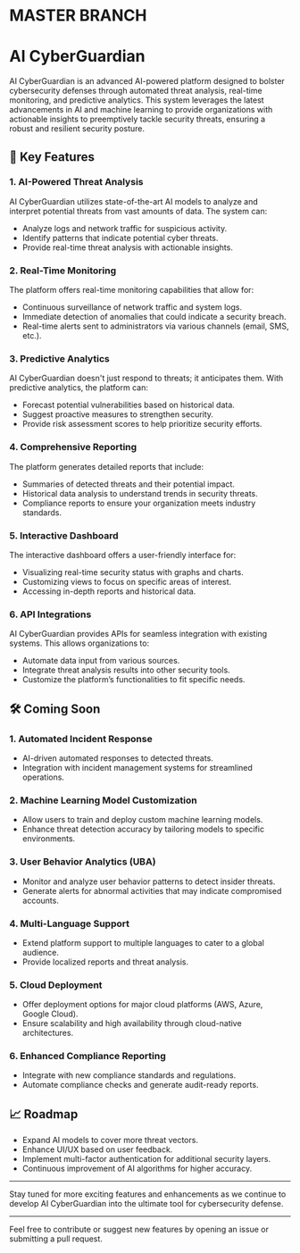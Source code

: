 # MASTER BRANCH #

# AI CyberGuardian

AI CyberGuardian is an advanced AI-powered platform designed to bolster cybersecurity defenses through automated threat analysis, real-time monitoring, and predictive analytics. This system leverages the latest advancements in AI and machine learning to provide organizations with actionable insights to preemptively tackle security threats, ensuring a robust and resilient security posture.

## 🚀 Key Features

### 1. AI-Powered Threat Analysis
AI CyberGuardian utilizes state-of-the-art AI models to analyze and interpret potential threats from vast amounts of data. The system can:
- Analyze logs and network traffic for suspicious activity.
- Identify patterns that indicate potential cyber threats.
- Provide real-time threat analysis with actionable insights.

### 2. Real-Time Monitoring
The platform offers real-time monitoring capabilities that allow for:
- Continuous surveillance of network traffic and system logs.
- Immediate detection of anomalies that could indicate a security breach.
- Real-time alerts sent to administrators via various channels (email, SMS, etc.).

### 3. Predictive Analytics
AI CyberGuardian doesn't just respond to threats; it anticipates them. With predictive analytics, the platform can:
- Forecast potential vulnerabilities based on historical data.
- Suggest proactive measures to strengthen security.
- Provide risk assessment scores to help prioritize security efforts.

### 4. Comprehensive Reporting
The platform generates detailed reports that include:
- Summaries of detected threats and their potential impact.
- Historical data analysis to understand trends in security threats.
- Compliance reports to ensure your organization meets industry standards.

### 5. Interactive Dashboard
The interactive dashboard offers a user-friendly interface for:
- Visualizing real-time security status with graphs and charts.
- Customizing views to focus on specific areas of interest.
- Accessing in-depth reports and historical data.

### 6. API Integrations
AI CyberGuardian provides APIs for seamless integration with existing systems. This allows organizations to:
- Automate data input from various sources.
- Integrate threat analysis results into other security tools.
- Customize the platform’s functionalities to fit specific needs.

## 🛠 Coming Soon

### 1. Automated Incident Response
- AI-driven automated responses to detected threats.
- Integration with incident management systems for streamlined operations.

### 2. Machine Learning Model Customization
- Allow users to train and deploy custom machine learning models.
- Enhance threat detection accuracy by tailoring models to specific environments.

### 3. User Behavior Analytics (UBA)
- Monitor and analyze user behavior patterns to detect insider threats.
- Generate alerts for abnormal activities that may indicate compromised accounts.

### 4. Multi-Language Support
- Extend platform support to multiple languages to cater to a global audience.
- Provide localized reports and threat analysis.

### 5. Cloud Deployment
- Offer deployment options for major cloud platforms (AWS, Azure, Google Cloud).
- Ensure scalability and high availability through cloud-native architectures.

### 6. Enhanced Compliance Reporting
- Integrate with new compliance standards and regulations.
- Automate compliance checks and generate audit-ready reports.

## 📈 Roadmap
- Expand AI models to cover more threat vectors.
- Enhance UI/UX based on user feedback.
- Implement multi-factor authentication for additional security layers.
- Continuous improvement of AI algorithms for higher accuracy.

---

Stay tuned for more exciting features and enhancements as we continue to develop AI CyberGuardian into the ultimate tool for cybersecurity defense.

---

Feel free to contribute or suggest new features by opening an issue or submitting a pull request.

